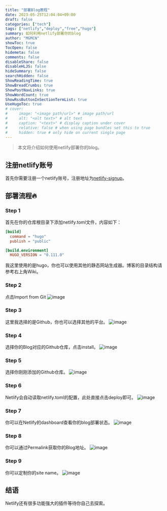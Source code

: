```yaml
---
title: "部署Blog教程"
date: 2023-05-25T12:04:04+09:00
draft: false
categories: ["tech"]
tags: ["netlify","deploy","free","hugo"]
summary: 如何利用netlify部署你的blog
author: "MGMCN"
showToc: true
TocOpen: false
hidemeta: false
comments: false
disableShare: false
disableHLJS: false
hideSummary: false
searchHidden: false
ShowReadingTime: true
ShowBreadCrumbs: true
ShowPostNavLinks: true
ShowWordCount: true
ShowRssButtonInSectionTermList: true
UseHugoToc: true
# cover:
#     image: "<image path/url>" # image path/url
#     alt: "<alt text>" # alt text
#     caption: "<text>" # display caption under cover
#     relative: false # when using page bundles set this to true
#     hidden: true # only hide on current single page
---
```

> 本文将介绍如何使用netlify部署你的blog。
## 注册netlify账号
首先你需要注册一个netlify账号，注册地址为[netlify-signup](https://app.netlify.com/signup)。
## 部署流程🔥
### Step 1
首先在你的仓库根目录下添加netlify.toml文件，内容如下：
```toml
[build]
  command = "hugo"
  publish = "public"

[build.environment]
  HUGO_VERSION = "0.111.0"
```
我这里使用的是hugo，你也可以使用其他的静态网站生成器。博客的目录结构请参考右上角Wiki。
### Step 2
点击Import from Git
![image](/img/1import-from-git.png)
### Step 3
这里我选择的是Github，你也可以选择其他的平台。
![image](/img/2choose-github.png)
### Step 4
选择你的Blog对应的Github仓库，点击install。
![image](/img/3install.png)
### Step 5
选择你刚刚添加的Github仓库。
![image](/img/4import-rep.png)
### Step 6
Netlify会自动读取netlify.toml的配置，此处直接点击deploy即可。
![image](/img/5config.png)
### Step 7
你可以在Netlify的dashboard查看你的blog部署状态。
![image](/img/6check-deploy.png)
### Step 8
你可以通过Permalink获取你的Blog地址。
![image](/img/7get-link.png)
### Step 9
你可以定制你的site name。
![image](/img/8customize-link.png)
## 结语
Netlify还有很多功能强大的插件等待你自己去探索。

